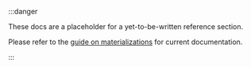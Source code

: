 :::danger

These docs are a placeholder for a yet-to-be-written reference section.

Please refer to the [guide on materializations](materializations) for current documentation.

:::
